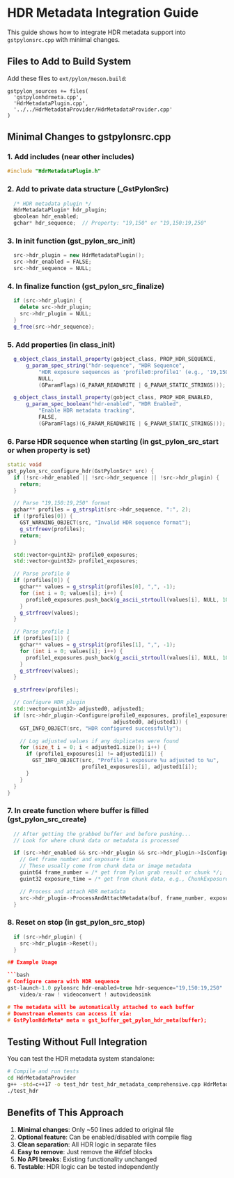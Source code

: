 # HDR Metadata Integration Guide

This guide shows how to integrate HDR metadata support into `gstpylonsrc.cpp` with minimal changes.

## Files to Add to Build System

Add these files to `ext/pylon/meson.build`:
```meson
gstpylon_sources += files(
  'gstpylonhdrmeta.cpp',
  'HdrMetadataPlugin.cpp',
  '../../HdrMetadataProvider/HdrMetadataProvider.cpp'
)
```

## Minimal Changes to gstpylonsrc.cpp

### 1. Add includes (near other includes)
```cpp
#include "HdrMetadataPlugin.h"
```

### 2. Add to private data structure (_GstPylonSrc)
```cpp
  /* HDR metadata plugin */
  HdrMetadataPlugin* hdr_plugin;
  gboolean hdr_enabled;
  gchar* hdr_sequence;  // Property: "19,150" or "19,150:19,250"
```

### 3. In init function (gst_pylon_src_init)
```cpp
  src->hdr_plugin = new HdrMetadataPlugin();
  src->hdr_enabled = FALSE;
  src->hdr_sequence = NULL;
```

### 4. In finalize function (gst_pylon_src_finalize)
```cpp
  if (src->hdr_plugin) {
    delete src->hdr_plugin;
    src->hdr_plugin = NULL;
  }
  g_free(src->hdr_sequence);
```

### 5. Add properties (in class_init)
```cpp
  g_object_class_install_property(gobject_class, PROP_HDR_SEQUENCE,
      g_param_spec_string("hdr-sequence", "HDR Sequence",
          "HDR exposure sequences as 'profile0:profile1' (e.g., '19,150:19,250')",
          NULL,
          (GParamFlags)(G_PARAM_READWRITE | G_PARAM_STATIC_STRINGS)));

  g_object_class_install_property(gobject_class, PROP_HDR_ENABLED,
      g_param_spec_boolean("hdr-enabled", "HDR Enabled",
          "Enable HDR metadata tracking",
          FALSE,
          (GParamFlags)(G_PARAM_READWRITE | G_PARAM_STATIC_STRINGS)));
```

### 6. Parse HDR sequence when starting (in gst_pylon_src_start or when property is set)
```cpp
static void
gst_pylon_src_configure_hdr(GstPylonSrc* src) {
  if (!src->hdr_enabled || !src->hdr_sequence || !src->hdr_plugin) {
    return;
  }

  // Parse "19,150:19,250" format
  gchar** profiles = g_strsplit(src->hdr_sequence, ":", 2);
  if (!profiles[0]) {
    GST_WARNING_OBJECT(src, "Invalid HDR sequence format");
    g_strfreev(profiles);
    return;
  }

  std::vector<guint32> profile0_exposures;
  std::vector<guint32> profile1_exposures;

  // Parse profile 0
  if (profiles[0]) {
    gchar** values = g_strsplit(profiles[0], ",", -1);
    for (int i = 0; values[i]; i++) {
      profile0_exposures.push_back(g_ascii_strtoull(values[i], NULL, 10));
    }
    g_strfreev(values);
  }

  // Parse profile 1
  if (profiles[1]) {
    gchar** values = g_strsplit(profiles[1], ",", -1);
    for (int i = 0; values[i]; i++) {
      profile1_exposures.push_back(g_ascii_strtoull(values[i], NULL, 10));
    }
    g_strfreev(values);
  }

  g_strfreev(profiles);

  // Configure HDR plugin
  std::vector<guint32> adjusted0, adjusted1;
  if (src->hdr_plugin->Configure(profile0_exposures, profile1_exposures,
                                  adjusted0, adjusted1)) {
    GST_INFO_OBJECT(src, "HDR configured successfully");

    // Log adjusted values if any duplicates were found
    for (size_t i = 0; i < adjusted1.size(); i++) {
      if (profile1_exposures[i] != adjusted1[i]) {
        GST_INFO_OBJECT(src, "Profile 1 exposure %u adjusted to %u",
                        profile1_exposures[i], adjusted1[i]);
      }
    }
  }
}
```

### 7. In create function where buffer is filled (gst_pylon_src_create)
```cpp
  // After getting the grabbed buffer and before pushing...
  // Look for where chunk data or metadata is processed

  if (src->hdr_enabled && src->hdr_plugin && src->hdr_plugin->IsConfigured()) {
    // Get frame number and exposure time
    // These usually come from chunk data or image metadata
    guint64 frame_number = /* get from Pylon grab result or chunk */;
    guint32 exposure_time = /* get from chunk data, e.g., ChunkExposureTime */;

    // Process and attach HDR metadata
    src->hdr_plugin->ProcessAndAttachMetadata(buf, frame_number, exposure_time);
  }
```

### 8. Reset on stop (in gst_pylon_src_stop)
```cpp
  if (src->hdr_plugin) {
    src->hdr_plugin->Reset();
  }

## Example Usage

```bash
# Configure camera with HDR sequence
gst-launch-1.0 pylonsrc hdr-enabled=true hdr-sequence="19,150:19,250" ! \
    video/x-raw ! videoconvert ! autovideosink

# The metadata will be automatically attached to each buffer
# Downstream elements can access it via:
# GstPylonHdrMeta* meta = gst_buffer_get_pylon_hdr_meta(buffer);
```

## Testing Without Full Integration

You can test the HDR metadata system standalone:
```bash
# Compile and run tests
cd HdrMetadataProvider
g++ -std=c++17 -o test_hdr test_hdr_metadata_comprehensive.cpp HdrMetadataProvider.cpp
./test_hdr
```

## Benefits of This Approach

1. **Minimal changes**: Only ~50 lines added to original file
2. **Optional feature**: Can be enabled/disabled with compile flag
3. **Clean separation**: All HDR logic in separate files
4. **Easy to remove**: Just remove the #ifdef blocks
5. **No API breaks**: Existing functionality unchanged
6. **Testable**: HDR logic can be tested independently